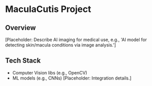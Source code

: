 # MaculaCutis Project
## Overview
[Placeholder: Describe AI imaging for medical use, e.g., 'AI model for detecting skin/macula conditions via image analysis.']

## Tech Stack
- Computer Vision libs (e.g., OpenCV)
- ML models (e.g., CNNs)
[Placeholder: Integration details.]
